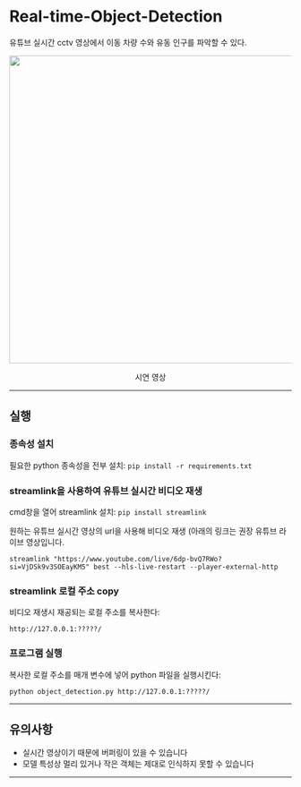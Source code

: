 # Real-time-Object-Detection
유튜브 실시간 cctv 영상에서 이동 차량 수와 유동 인구를 파악할 수 있다.

<div align="center">
<img src="https://github.com/user-attachments/assets/48235010-5b62-44e1-9d90-534fdae08d46"width=550>
<p>시연 영상</p>
</div>

--- 

## 실행

### 종속성 설치

필요한 python 종속성을 전부 설치: ```
pip install -r requirements.txt ```

### streamlink을 사용하여 유튜브 실시간 비디오 재생

cmd창을 열어 streamlink 설치: ```
pip install streamlink ```   
   

원하는 유튜브 실시간 영상의 url을 사용해 비디오 재생 (아래의 링크는 권장 유튜브 라이브 영상입니다.
```
streamlink "https://www.youtube.com/live/6dp-bvQ7RWo?si=VjDSk9v3SOEayKM5" best --hls-live-restart --player-external-http
```

### streamlink 로컬 주소 copy

비디오 재생시 재공되는 로컬 주소를 복사한다:

```
http://127.0.0.1:?????/
```

### 프로그램 실행

복사한 로컬 주소를 매개 변수에 넣어 python 파일을 실행시킨다:
```
python object_detection.py http://127.0.0.1:?????/
```

---

## 유의사항

- 실시간 영상이기 때문에 버퍼링이 있을 수 있습니다
- 모델 특성상 멀리 있거나 작은 객체는 제대로 인식하지 못할 수 있습니다
---
